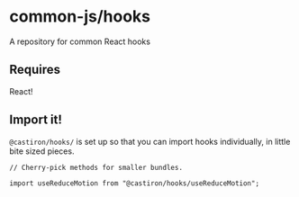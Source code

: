 # common-js/hooks

A repository for common React hooks

## Requires

React!

## Import it!

`@castiron/hooks/` is set up so that you can import hooks individually,
in little bite sized pieces.

```
// Cherry-pick methods for smaller bundles.

import useReduceMotion from "@castiron/hooks/useReduceMotion";
```
